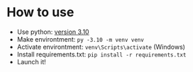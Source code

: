# How to use
- Use python: [version 3.10](https://www.python.org/ftp/python/3.10.11/python-3.10.11-amd64.exe)
- Make environtment: `py -3.10 -m venv venv`
- Activate environtment: `venv\Scripts\activate` (Windows)
- Install requirements.txt: `pip install -r requirements.txt`
- Launch it!

